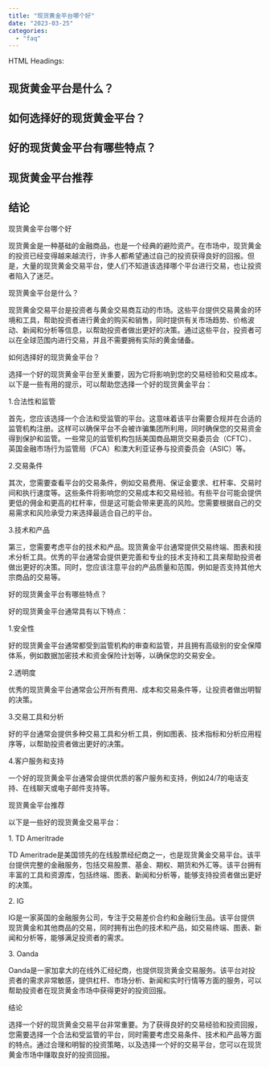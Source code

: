 ```yaml
---
title: "现货黄金平台哪个好"
date: "2023-03-25"
categories: 
  - "faq"
---
```


HTML Headings:

## 现货黄金平台是什么？

## 如何选择好的现货黄金平台？

## 好的现货黄金平台有哪些特点？

## 现货黄金平台推荐

## 结论

现货黄金平台哪个好

现货黄金是一种基础的金融商品，也是一个经典的避险资产。在市场中，现货黄金的投资已经变得越来越流行，许多人都希望通过自己的投资获得良好的回报。但是，大量的现货黄金交易平台，使人们不知道该选择哪个平台进行交易，也让投资者陷入了迷茫。

现货黄金平台是什么？

现货黄金交易平台是投资者与黄金交易商互动的市场。这些平台提供交易黄金的环境和工具，帮助投资者进行黄金的购买和销售，同时提供有关市场趋势、价格波动、新闻和分析等信息，以帮助投资者做出更好的决策。通过这些平台，投资者可以在全球范围内进行交易，并且不需要拥有实际的黄金储备。

如何选择好的现货黄金平台？

选择一个好的现货黄金平台至关重要，因为它将影响到您的交易经验和交易成本。以下是一些有用的提示，可以帮助您选择一个好的现货黄金平台：

1.合法性和监管

首先，您应该选择一个合法和受监管的平台。这意味着该平台需要合规并在合适的监管机构注册。这样可以确保平台不会被诈骗集团所利用，同时确保您的交易资金得到保护和监管。一些常见的监管机构包括美国商品期货交易委员会（CFTC）、英国金融市场行为监管局（FCA）和澳大利亚证券与投资委员会（ASIC）等。

2.交易条件

其次，您需要查看平台的交易条件，例如交易费用、保证金要求、杠杆率、交易时间和执行速度等。这些条件将影响您的交易成本和交易经验。有些平台可能会提供更低的佣金和更高的杠杆率，但是这可能会带来更高的风险。您需要根据自己的交易需求和风险承受力来选择最适合自己的平台。

3.技术和产品

第三，您需要考虑平台的技术和产品。现货黄金平台通常提供交易终端、图表和技术分析工具。优秀的平台通常会提供更完善和专业的技术支持和工具来帮助投资者做出更好的决策。同时，您应该注意平台的产品质量和范围，例如是否支持其他大宗商品的交易等。

好的现货黄金平台有哪些特点？

好的现货黄金平台通常具有以下特点：

1.安全性

好的现货黄金平台通常都受到监管机构的审查和监管，并且拥有高级别的安全保障体系，例如数据加密技术和资金保险计划等，以确保您的交易安全。

2.透明度

优秀的现货黄金平台通常会公开所有费用、成本和交易条件等，让投资者做出明智的决策。

3.交易工具和分析

好的平台通常会提供多种交易工具和分析工具，例如图表、技术指标和分析应用程序等，以帮助投资者做出更好的决策。

4.客户服务和支持

一个好的现货黄金平台通常会提供优质的客户服务和支持，例如24/7的电话支持、在线聊天或电子邮件支持等。

现货黄金平台推荐

以下是一些好的现货黄金交易平台：

1\. TD Ameritrade

TD Ameritrade是美国领先的在线股票经纪商之一，也是现货黄金交易平台。该平台提供完整的金融服务，包括交易股票、基金、期权、期货和外汇等。该平台拥有丰富的工具和资源库，包括终端、图表、新闻和分析等，能够支持投资者做出更好的决策。

2\. IG

IG是一家英国的金融服务公司，专注于交易差价合约和金融衍生品。该平台提供现货黄金和其他商品的交易，同时拥有出色的技术和产品，如交易终端、图表、新闻和分析等，能够满足投资者的需求。

3\. Oanda

Oanda是一家加拿大的在线外汇经纪商，也提供现货黄金交易服务。该平台对投资者的需求非常敏感，提供杠杆、市场分析、新闻和实时行情等方面的服务，可以帮助投资者在现货黄金市场中获得更好的投资回报。

结论

选择一个好的现货黄金交易平台非常重要。为了获得良好的交易经验和投资回报，您需要选择一个合法和受监管的平台，同时需要考虑交易条件、技术和产品等方面的特点。通过合理和明智的投资策略，以及选择一个好的交易平台，您可以在现货黄金市场中赚取良好的投资回报。
